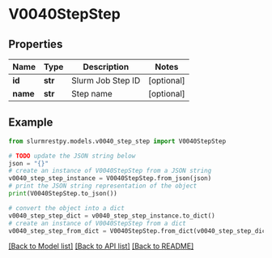 # V0040StepStep


## Properties

Name | Type | Description | Notes
------------ | ------------- | ------------- | -------------
**id** | **str** | Slurm Job Step ID | [optional]
**name** | **str** | Step name | [optional]

## Example

```python
from slurmrestpy.models.v0040_step_step import V0040StepStep

# TODO update the JSON string below
json = "{}"
# create an instance of V0040StepStep from a JSON string
v0040_step_step_instance = V0040StepStep.from_json(json)
# print the JSON string representation of the object
print(V0040StepStep.to_json())

# convert the object into a dict
v0040_step_step_dict = v0040_step_step_instance.to_dict()
# create an instance of V0040StepStep from a dict
v0040_step_step_from_dict = V0040StepStep.from_dict(v0040_step_step_dict)
```
[[Back to Model list]](../README.md#documentation-for-models) [[Back to API list]](../README.md#documentation-for-api-endpoints) [[Back to README]](../README.md)


